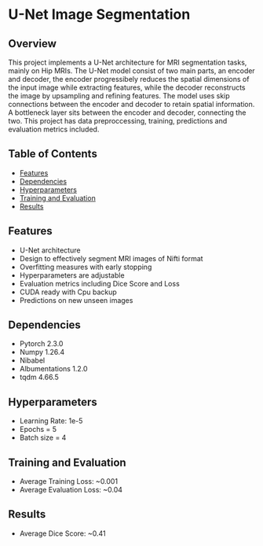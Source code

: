 # U-Net Image Segmentation

## Overview
This project implements a U-Net architecture for MRI segmentation tasks, mainly on Hip MRIs. The U-Net model consist of two main parts, an encoder and decoder, the encoder progressibely reduces the spatial dimensions of the input image while extracting features, while the decoder reconstructs the image by upsampling and refining features. The model uses skip connections between the encoder and decoder to retain spatial information. A bottleneck layer sits between the encoder and decoder, connecting the two.
This project has data preproccessing, training, predictions and evaluation metrics included.

## Table of Contents
- [Features](#features)
- [Dependencies](#dependencies)
- [Hyperparameters](#hyperparameters)
- [Training and Evaluation](#training-and-evaluation)
- [Results](#results)

## Features
- U-Net architecture
- Design to effectively segment MRI images of Nifti format
- Overfitting measures with early stopping 
- Hyperparameters are adjustable
- Evaluation metrics including Dice Score and Loss
- CUDA ready with Cpu backup
- Predictions on new unseen images

## Dependencies
- Pytorch 2.3.0
- Numpy 1.26.4
- Nibabel 
- Albumentations 1.2.0
- tqdm 4.66.5

## Hyperparameters
- Learning Rate: 1e-5
- Epochs = 5
- Batch size = 4

## Training and Evaluation
- Average Training Loss: ~0.001
- Average Evaluation Loss: ~0.04

## Results
- Average Dice Score: ~0.41
